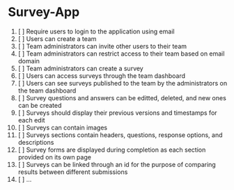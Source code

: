 # Survey-App

1. [ ] Require users to login to the application using email
2. [ ] Users can create a team
3. [ ] Team administrators can invite other users to their team
4. [ ] Team administrators can restrict access to their team based on email domain
5. [ ] Team administrators can create a survey
6. [ ] Users can access surveys through the team dashboard
7. [ ] Users can see surveys published to the team by the administrators on the team dashboard
8. [ ] Survey questions and answers can be editted, deleted, and new ones can be created
9. [ ] Surveys should display their previous versions and timestamps for each edit
10. [ ] Surveys can contain images
11. [ ] Surveys sections contain headers, questions, response options, and descriptions
12. [ ] Survey forms are displayed during completion as each section provided on its own page
13. [ ] Surveys can be linked through an id for the purpose of comparing results between different submissions
14. [ ] ...